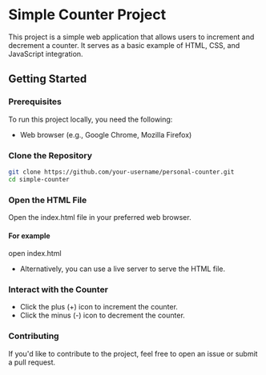 # Simple Counter Project

This project is a simple web application that allows users to increment and decrement a counter. It serves as a basic example of HTML, CSS, and JavaScript integration.

## Getting Started

### Prerequisites

To run this project locally, you need the following:

- Web browser (e.g., Google Chrome, Mozilla Firefox)

### Clone the Repository

```bash
git clone https://github.com/your-username/personal-counter.git
cd simple-counter
```

### Open the HTML File

Open the index.html file in your preferred web browser.

#### For example

open index.html

- Alternatively, you can use a live server to serve the HTML file.

### Interact with the Counter

- Click the plus (+) icon to increment the counter.
- Click the minus (-) icon to decrement the counter.

### Contributing

If you'd like to contribute to the project, feel free to open an issue or submit a pull request.
